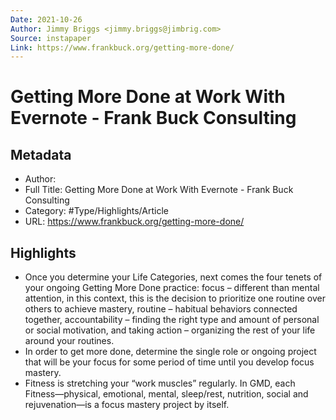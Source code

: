 ```yaml
---
Date: 2021-10-26
Author: Jimmy Briggs <jimmy.briggs@jimbrig.com>
Source: instapaper
Link: https://www.frankbuck.org/getting-more-done/
---
```

# Getting More Done at Work With Evernote - Frank Buck Consulting

## Metadata
- Author: 
- Full Title: Getting More Done at Work With Evernote - Frank Buck Consulting
- Category: #Type/Highlights/Article
- URL: https://www.frankbuck.org/getting-more-done/

## Highlights
- Once you determine your Life Categories, next comes the four tenets of your ongoing Getting More Done practice:
  focus – different than mental attention, in this context, this is the decision to prioritize one routine over others to achieve mastery,
  routine – habitual behaviors connected together,
  accountability – finding the right type and amount of personal or social motivation, and
  taking action – organizing the rest of your life around your routines.
- In order to get more done, determine the single role or ongoing project that will be your focus for some period of time until you develop focus mastery.
- Fitness is stretching your “work muscles” regularly. In GMD, each Fitness—physical, emotional, mental, sleep/rest, nutrition, social and rejuvenation—is a focus mastery project by itself.
